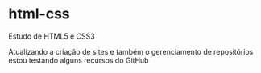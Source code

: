 # html-css
 Estudo de HTML5 e CSS3

Atualizando a criação de sites e também o gerenciamento de repositórios
estou testando alguns recursos do GitHub
